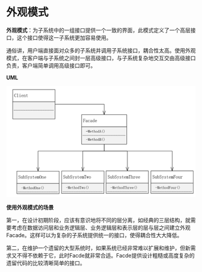 # 外观模式

**外观模式**：为子系统中的一组接口提供一个一致的界面，此模式定义了一个高层接口，这个接口使得这一子系统更加容易使用。

通俗讲，用户端直接面对众多的子系统并调用子系统接口，耦合性太高。使用外观模式，在客户端与子系统之间封一层高级接口，与子系统复杂地交互交由高级接口负责，客户端简单调用高级接口即可。



**UML**

<img src="./images/外观模式.png" style="zoom:50%;" />



**使用外观模式的场景**

第一，在设计初期阶段，应该有意识地将不同的层分离，如经典的三层结构，就需要考虑在数据访问层和业务逻辑层、业务逻辑层和表示层的层与层之间建立外观Facade。这样可以为复杂的子系统提供统一的接口，使得耦合性大大降低。

第二，在维护一个遗留的大型系统时，如果系统已经非常难以扩展和维护，但新需求又不得不依赖于它，此时Facde就非常合适。Facde提供设计粗糙或高度复杂的遗留代码的比较清晰简单的接口。